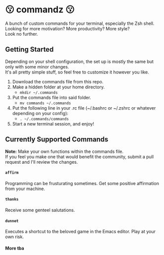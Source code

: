 # :kissing: commandz :kissing:
A bunch of custom commands for your terminal, especially the Zsh shell.<br/>
Looking for more motivation? More productivity? More style?<br/>
Look no further.

## Getting Started
Depending on your shell configuration, the set up is mostly the same but only with some minor changes. <br/>
It's all pretty simple stuff, so feel free to customize it however you like.

1. Download the commands file from this repo.
2. Make a hidden folder at your home directory.
    - `mkdir ~/.commands`
3. Put the commands file into said folder.
    - `mv commands ~/.commands`
4. Put the following line in your .rc file (~/.bashrc or ~/.zshrc or whatever depending on your config):
    - `. ~/.commands/commands`
5. Start a new terminal session, and enjoy!

## Currently Supported Commands
<strong>Note:</strong> Make your own functions within the commands file.<br/>
If you feel you make one that would benefit the community, submit a pull request and I'll review the changes.

#### `affirm`
Programming can be frusturating sometimes. Get some positive affirmation from your machine.
#### `thanks`
Receive some genteel salutations.
#### `dunnet`
Executes a shortcut to the beloved game in the Emacs editor. Play at your own risk.

#### More tba
